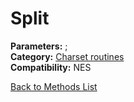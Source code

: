 # Split

**Parameters:** ;  
**Category:** [Charset routines](../categories/charset_routines.md)  
**Compatibility:** NES  


[Back to Methods List](../../SUMMARY.md)
